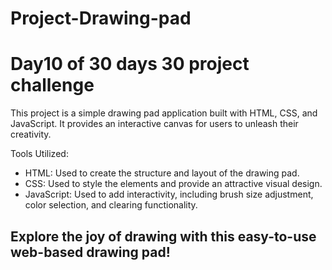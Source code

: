 # Project-Drawing-pad
# Day10 of 30 days 30 project challenge
This project is a simple drawing pad application built with HTML, CSS, and JavaScript. It provides an interactive canvas for users to unleash their creativity.

Tools Utilized:
- HTML: Used to create the structure and layout of the drawing pad.
- CSS: Used to style the elements and provide an attractive visual design.
- JavaScript: Used to add interactivity, including brush size adjustment, color selection, and clearing functionality.

## Explore the joy of drawing with this easy-to-use web-based drawing pad!
